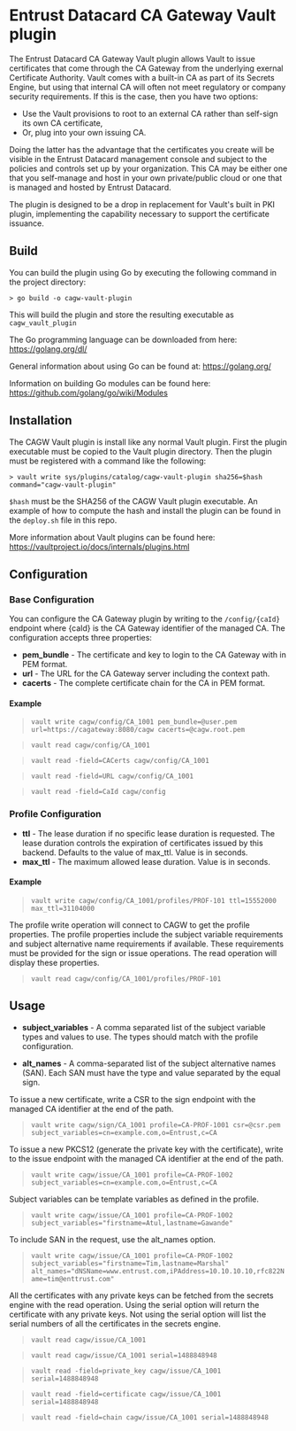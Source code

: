 # Entrust Datacard CA Gateway Vault plugin

The Entrust Datacard CA Gateway Vault plugin allows Vault to issue certificates that come through the CA Gateway from the underlying exernal Certificate Authority.
Vault comes with a built-in CA as part of its Secrets Engine, but using that internal CA will often not meet regulatory or company security requirements.  If this is the case, then you have two options:
* Use the Vault provisions to root to an external CA rather than self-sign its own CA certificate,
* Or, plug into your own issuing CA.

Doing the latter has the advantage that the certificates you create will be visible in the Entrust Datacard management console and subject to the policies and controls set up by your organization.  This CA may be either one that you self-manage and host in your own private/public cloud or one that is managed and hosted by Entrust Datacard.

The plugin is designed to be a drop in replacement for Vault's built in PKI plugin, implementing the capability necessary to support the certificate issuance.

## Build

You can build the plugin using Go by executing the following command in the project directory:

```
> go build -o cagw-vault-plugin
```

This will build the plugin and store the resulting executable as `cagw_vault_plugin`

The Go programming language can be downloaded from here: https://golang.org/dl/

General information about using Go can be found at: https://golang.org/

Information on building Go modules can be found here: https://github.com/golang/go/wiki/Modules

## Installation

The CAGW Vault plugin is install like any normal Vault plugin. First the plugin executable must be copied to the Vault 
plugin directory. Then the plugin must be registered with a command like the following:

```
> vault write sys/plugins/catalog/cagw-vault-plugin sha256=$hash command="cagw-vault-plugin"
```

`$hash` must be the SHA256 of the CAGW Vault plugin executable. An example of how to compute the hash and install the 
plugin can be found in the `deploy.sh` file in this repo.

More information about Vault plugins can be found here: https://vaultproject.io/docs/internals/plugins.html

## Configuration

### Base Configuration

You can configure the CA Gateway plugin by writing to the `/config/{caId}` endpoint where {caId} is the CA Gateway identifier of the managed CA. The configuration accepts three properties:
* **pem_bundle** - The certificate and key to login to the CA Gateway with in PEM format.
* **url** - The URL for the CA Gateway server including the context path.
* **cacerts** - The complete certificate chain for the CA in PEM format.

#### Example
>`vault write cagw/config/CA_1001 pem_bundle=@user.pem url=https://cagateway:8080/cagw cacerts=@cagw.root.pem`

>`vault read cagw/config/CA_1001`

>`vault read -field=CACerts cagw/config/CA_1001`

>`vault read -field=URL cagw/config/CA_1001`

>`vault read -field=CaId cagw/config`

### Profile Configuration

* **ttl** - The lease duration if no specific lease duration is requested. The lease duration controls the expiration of certificates issued by this backend. Defaults to the value of max_ttl.  Value is in seconds.
* **max_ttl** - The maximum allowed lease duration. Value is in seconds.

#### Example

>`vault write cagw/config/CA_1001/profiles/PROF-101 ttl=15552000 max_ttl=31104000`

The profile write operation will connect to CAGW to get the profile properties. The profile properties include the subject variable requirements and subject alternative name requirements if available. These requirements must be provided for the sign or issue operations. The read operation will display these properties.

>`vault read cagw/config/CA_1001/profiles/PROF-101`

## Usage

* **subject_variables** - A comma separated list of the subject variable types and values to use. The types should match with the profile configuration.

* **alt_names** - A comma-separated list of the subject alternative names (SAN). Each SAN must have the type and value separated by the equal sign.

To issue a new certificate, write a CSR to the sign endpoint with the managed CA identifier at the end of the path.

>`vault write cagw/sign/CA_1001 profile=CA-PROF-1001 csr=@csr.pem subject_variables=cn=example.com,o=Entrust,c=CA`

To issue a new PKCS12 (generate the private key with the certificate), write to the issue endpoint with the managed CA identifier at the end of the path.

>`vault write cagw/issue/CA_1001 profile=CA-PROF-1002 subject_variables=cn=example.com,o=Entrust,c=CA`

Subject variables can be template variables as defined in the profile.

>`vault write cagw/issue/CA_1001 profile=CA-PROF-1002 subject_variables="firstname=Atul,lastname=Gawande"`

To include SAN in the request, use the alt_names option.

>`vault write cagw/issue/CA_1001 profile=CA-PROF-1002 subject_variables="firstname=Tim,lastname=Marshal" alt_names="dNSName=www.entrust.com,iPAddress=10.10.10.10,rfc822Name=tim@enttrust.com"`

All the certificates with any private keys can be fetched from the secrets engine with the read operation. Using the serial option will return the certificate with any private keys. Not using the serial option will list the serial numbers of all the certificates in the secrets engine.

>`vault read cagw/issue/CA_1001`

>`vault read cagw/issue/CA_1001 serial=1488848948`

>`vault read -field=private_key cagw/issue/CA_1001 serial=1488848948`

>`vault read -field=certificate cagw/issue/CA_1001 serial=1488848948` 

>`vault read -field=chain cagw/issue/CA_1001 serial=1488848948`
